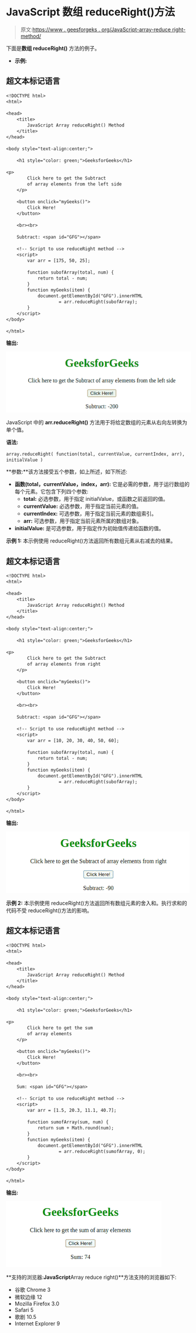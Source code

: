 # JavaScript 数组 reduceRight()方法

> 原文:[https://www . geesforgeks . org/JavaScript-array-reduce right-method/](https://www.geeksforgeeks.org/javascript-array-reduceright-method/)

下面是**数组 reduceRight()** 方法的例子。

*   **示例:**

## 超文本标记语言

```
<!DOCTYPE html>
<html>

<head>
    <title>
        JavaScript Array reduceRight() Method
    </title>
</head>

<body style="text-align:center;">

    <h1 style="color: green;">GeeksforGeeks</h1>

<p>
        Click here to get the Subtract
        of array elements from the left side
    </p>

    <button onclick="myGeeks()">
        Click Here!
    </button>

    <br><br>

    Subtract: <span id="GFG"></span>

    <!-- Script to use reduceRight method -->
    <script>
        var arr = [175, 50, 25];

        function subofArray(total, num) {
            return total - num;
        }
        function myGeeks(item) {
            document.getElementById("GFG").innerHTML
                    = arr.reduceRight(subofArray);
        }
    </script>
</body>

</html>          
```

**输出:**

![](img/5b93b0ae50d86c06a1bd37314d3ceb90.png)

JavaScript 中的 **arr.reduceRight()** 方法用于将给定数组的元素从右向左转换为单个值。

**语法:**

```
array.reduceRight( function(total, currentValue, currentIndex, arr), 
initialValue )
```

**参数:**该方法接受五个参数，如上所述，如下所述:

*   **函数(total，currentValue，index，arr):** 它是必需的参数，用于运行数组的每个元素。它包含下列四个参数:
    *   **total:** 必选参数，用于指定 initialValue，或函数之前返回的值。
    *   **currentValue:** 必选参数，用于指定当前元素的值。
    *   **currentIndex:** 可选参数，用于指定当前元素的数组索引。
    *   **arr:** 可选参数，用于指定当前元素所属的数组对象。
*   **initialValue:** 是可选参数，用于指定作为初始值传递给函数的值。

**示例 1:** 本示例使用 reduceRight()方法返回所有数组元素从右减去的结果。

## 超文本标记语言

```
<!DOCTYPE html>
<html>

<head>
    <title>
        JavaScript Array reduceRight() Method
    </title>
</head>

<body style="text-align:center;">

    <h1 style="color: green;">GeeksforGeeks</h1>

<p>
        Click here to get the Subtract
        of array elements from right
    </p>

    <button onclick="myGeeks()">
        Click Here!
    </button>

    <br><br>

    Subtract: <span id="GFG"></span>

    <!-- Script to use reduceRight method -->
    <script>
        var arr = [10, 20, 30, 40, 50, 60];

        function subofArray(total, num) {
            return total - num;
        }
        function myGeeks(item) {
            document.getElementById("GFG").innerHTML
                    = arr.reduceRight(subofArray);
        }
    </script>
</body>

</html>                    
```

**输出:**

![](img/2e4fa917d7034ca286b273a6909c9b9c.png)

**示例 2:** 本示例使用 reduceRight()方法返回所有数组元素的舍入和。执行求和的代码不受 reduceRight()方法的影响。

## 超文本标记语言

```
<!DOCTYPE html>
<html>

<head>
    <title>
        JavaScript Array reduceRight() Method
    </title>
</head>

<body style="text-align:center;">

    <h1 style="color: green;">GeeksforGeeks</h1>

<p>
        Click here to get the sum
        of array elements
    </p>

    <button onclick="myGeeks()">
        Click Here!
    </button>

    <br><br>

    Sum: <span id="GFG"></span>

    <!-- Script to use reduceRight method -->
    <script>
        var arr = [1.5, 20.3, 11.1, 40.7];

        function sumofArray(sum, num) {
            return sum + Math.round(num);
        }
        function myGeeks(item) {
            document.getElementById("GFG").innerHTML
                    = arr.reduceRight(sumofArray, 0);
        }
    </script>
</body>

</html>                    
```

**输出:**

![](img/727ae806f0b83ffa8dee79de92c8d9f0.png)

**支持的浏览器:**JavaScript**Array reduce right()**方法支持的浏览器如下:

*   谷歌 Chrome 3
*   微软边缘 12
*   Mozilla Firefox 3.0
*   Safari 5
*   歌剧 10.5
*   Internet Explorer 9
